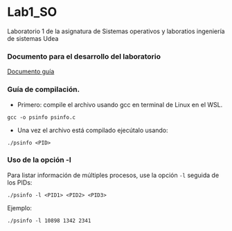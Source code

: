 # Lab1_SO
Laboratorio 1 de la asignatura de Sistemas operativos y laboratios ingeniería de sistemas Udea

### Documento para el desarrollo del laboratorio
[Documento guía](https://docs.google.com/document/d/1rEcxJF22PGmmgD_FsE3m_aYGj9yiaK6nIYqVizMqr_Q/edit?tab=t.0#heading=h.69exl28wgcl9)

### Guía de compilación.

- Primero: compile el archivo usando gcc en terminal de Linux en el WSL.

```
gcc -o psinfo psinfo.c
```

- Una vez el archivo está compilado ejecútalo usando:
```
./psinfo <PID>
```

### Uso de la opción -l

Para listar información de múltiples procesos, use la opción `-l` seguida de los PIDs:
```
./psinfo -l <PID1> <PID2> <PID3>
```

Ejemplo:
```
./psinfo -l 10898 1342 2341
```